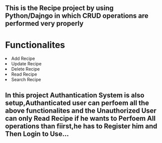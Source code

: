 <h2> This is the Recipe project by using Python/Dajngo  in which CRUD operations are performed very properly <h2>
<h1> Functionalites</h1>
<li> Add Recipe</li>
<li> Update Recipe</li>
<li> Delete Recipe</li>
<li> Read Recipe</li>
<li> Search Recipe</li>

<h2>In this project Authantication System is also setup,Authanticated user can perfoem all the above functionalites and the Unauthorized User can only Read Recipe if he wants to Perfoem All
  operations than fiirst,he has to Register him  and Then Login to Use...</h2>
